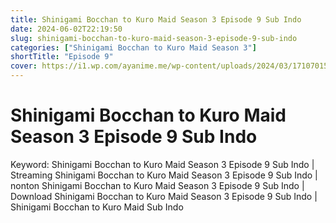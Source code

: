 ```yaml
---
title: Shinigami Bocchan to Kuro Maid Season 3 Episode 9 Sub Indo
date: 2024-06-02T22:19:50
slug: shinigami-bocchan-to-kuro-maid-season-3-episode-9-sub-indo
categories: ["Shinigami Bocchan to Kuro Maid Season 3"]
shortTitle: "Episode 9"
cover: https://i1.wp.com/ayanime.me/wp-content/uploads/2024/03/1710701520-6985-141839.jpg
---
```


# Shinigami Bocchan to Kuro Maid Season 3 Episode 9 Sub Indo

<iframe-loader iframe-src1="" iframe-src2="https://drive.google.com/file/d/1_ukpUlqRWXP0dt_-XQtVitSD96bOuM_y/preview"></iframe-loader>


Keyword:
Shinigami Bocchan to Kuro Maid Season 3 Episode 9 Sub Indo | Streaming Shinigami Bocchan to Kuro Maid Season 3 Episode 9 Sub Indo | nonton Shinigami Bocchan to Kuro Maid Season 3 Episode 9 Sub Indo | Download Shinigami Bocchan to Kuro Maid Season 3 Episode 9 Sub Indo | Shinigami Bocchan to Kuro Maid Sub Indo

